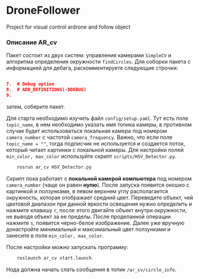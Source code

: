 # DroneFollower
Project for visual control ardrone and follow object

### Описание AR_cv

Пакет состоит из двух систем: управления камерами `SimpleCV` и алгоритма определения окружности `findCircles`.
Для соборки пакета с информацией для дебага, раскомментируете следующие строчки:

```cmake

7.	# Debug option
8.	# ADD_DEFINITIONS(-DDEBUG)
9.

```
затем, соберите пакет.

Для старта необходимо изучить файл `config/setup.yaml`. Тут есть поле `topic_name`, в нем необходимо указать имя топика камеры, в противном случае будет использоваться локальная камера под номером `camera_number` с частотой `camera_frequency`. Важно, что если поле `topic_name = ""`, тогда подписчик не используется и создается поток, который читает картинки с локальной камеры.
Для настройки полей `min_color, max_color` используйте скрипт `scripts/HSV_Detector.py`.
```bash
	rosrun ar_cv HSV_Detector.py
```
Скрипт пока работает с **локальной камерой компьютера** под номером `camera_number` (чаще он равен **нулю**). После запуска появится окошко с картинкой и ползунками, в левом верхнем углу располагается окружность, которая отображает средний цвет. Переведите объект, чей цветовой диапазон при данной яркости освещения нужно определить и нажмите клавишу `r`, после этого двигайте объект внутри окружности, не выводя объект за ее пределы. После проделанной операции нажмите `s`, появится черно-белое изображение. Далее уже вручную донастройте минимальный и максимальный цвет ползунками и занесите в поля `min_color, max_color`.

После настройки можно запускать программу:
```bash
	roslaunch ar_cv start.launch
```

Нода должна начать слать сообщения в топик `/ar_cv/circle_info`.